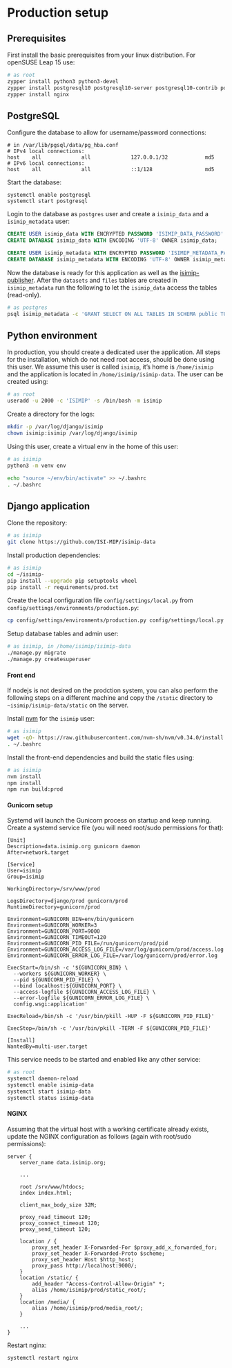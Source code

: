 Production setup
================

## Prerequisites

First install the basic prerequisites from your linux distribution. For openSUSE Leap 15 use:

```bash
# as root
zypper install python3 python3-devel
zypper install postgresql10 postgresql10-server postgresql10-contrib postgresql10-devel
zypper install nginx
```

## PostgreSQL

Configure the database to allow for username/password connections:

```
# in /var/lib/pgsql/data/pg_hba.conf
# IPv4 local connections:
host    all             all             127.0.0.1/32            md5
# IPv6 local connections:
host    all             all             ::1/128                 md5
```

Start the database:

```
systemctl enable postgresql
systemctl start postgresql
```

Login to the database as `postgres` user and create a `isimip_data` and a `isimip_metadata` user:

```sql
CREATE USER isimip_data WITH ENCRYPTED PASSWORD 'ISIMIP_DATA_PASSWORD' CREATEDB;
CREATE DATABASE isimip_data WITH ENCODING 'UTF-8' OWNER isimip_data;

CREATE USER isimip_metadata WITH ENCRYPTED PASSWORD 'ISIMIP_METADATA_PASSWORD' CREATEDB;
CREATE DATABASE isimip_metadata WITH ENCODING 'UTF-8' OWNER isimip_metadata;
```

Now the database is ready for this application as well as the [isimip-publisher](https://github.com/ISI-MIP/isimip-publisher). After the `datasets` and `files` tables are created in `isimip_metadata` run the following to let the `isimip_data` access the tables (read-only).

```bash
# as postgres
psql isimip_metadata -c 'GRANT SELECT ON ALL TABLES IN SCHEMA public TO isimip_data;'
```

## Python environment

In production, you should create a dedicated user the application. All steps for the installation, which do not need root access, should be done using this user. We assume this user is called `isimip`, it’s home is `/home/isimip` and the application is located in `/home/isimip/isimip-data`. The user can be created using:

```bash
# as root
useradd -u 2000 -c 'ISIMIP' -s /bin/bash -m isimip
```

Create a directory for the logs:

```bash
mkdir -p /var/log/django/isimip
chown isimip:isimip /var/log/django/isimip
```

Using this user, create a virtual env in the home of this user:

```bash
# as isimip
python3 -m venv env

echo "source ~/env/bin/activate" >> ~/.bashrc
. ~/.bashrc
```

## Django application

Clone the repository:

```bash
# as isimip
git clone https://github.com/ISI-MIP/isimip-data
```

Install production dependencies:

```bash
# as isimip
cd ~/isimip-
pip install --upgrade pip setuptools wheel
pip install -r requirements/prod.txt
```

Create the local configuration file `config/settings/local.py` from `config/settings/environments/production.py`:

```bash
cp config/settings/environments/production.py config/settings/local.py
```

Setup database tables and admin user:

```bash
# as isimip, in /home/isimip/isimip-data
./manage.py migrate
./manage.py createsuperuser
```

#### Front end

If nodejs is not desired on the prodction system, you can also perform the following steps on a different machine and copy the `/static` directory to `~isimip/isimip-data/static` on the server.

Install [nvm](https://github.com/nvm-sh/nvm) for the `isimip` user:

```bash
# as isimip
wget -qO- https://raw.githubusercontent.com/nvm-sh/nvm/v0.34.0/install.sh | bash
. ~/.bashrc
```

Install the front-end dependencies and build the static files using:

```bash
# as isimip
nvm install
npm install
npm run build:prod
```

#### Gunicorn setup

Systemd will launch the Gunicorn process on startup and keep running. Create a systemd service file (you will need root/sudo permissions for that):

```systemd
[Unit]
Description=data.isimip.org gunicorn daemon
After=network.target

[Service]
User=isimip
Group=isimip

WorkingDirectory=/srv/www/prod

LogsDirectory=django/prod gunicorn/prod
RuntimeDirectory=gunicorn/prod

Environment=GUNICORN_BIN=env/bin/gunicorn
Environment=GUNICORN_WORKER=3
Environment=GUNICORN_PORT=9000
Environment=GUNICORN_TIMEOUT=120
Environment=GUNICORN_PID_FILE=/run/gunicorn/prod/pid
Environment=GUNICORN_ACCESS_LOG_FILE=/var/log/gunicorn/prod/access.log
Environment=GUNICORN_ERROR_LOG_FILE=/var/log/gunicorn/prod/error.log

ExecStart=/bin/sh -c '${GUNICORN_BIN} \
  --workers ${GUNICORN_WORKER} \
  --pid ${GUNICORN_PID_FILE} \
  --bind localhost:${GUNICORN_PORT} \
  --access-logfile ${GUNICORN_ACCESS_LOG_FILE} \
  --error-logfile ${GUNICORN_ERROR_LOG_FILE} \
  config.wsgi:application'

ExecReload=/bin/sh -c '/usr/bin/pkill -HUP -F ${GUNICORN_PID_FILE}'

ExecStop=/bin/sh -c '/usr/bin/pkill -TERM -F ${GUNICORN_PID_FILE}'

[Install]
WantedBy=multi-user.target
```

This service needs to be started and enabled like any other service:

```bash
# as root
systemctl daemon-reload
systemctl enable isimip-data
systemctl start isimip-data
systemctl status isimip-data
```

#### NGINX

Assuming that the virtual host with a working certificate already exists, update the NGINX configuration as follows (again with root/sudo permissions):

```
server {
    server_name data.isimip.org;

    ...

    root /srv/www/htdocs;
    index index.html;

    client_max_body_size 32M;

    proxy_read_timeout 120;
    proxy_connect_timeout 120;
    proxy_send_timeout 120;

    location / {
        proxy_set_header X-Forwarded-For $proxy_add_x_forwarded_for;
        proxy_set_header X-Forwarded-Proto $scheme;
        proxy_set_header Host $http_host;
        proxy_pass http://localhost:9000/;
    }
    location /static/ {
        add_header "Access-Control-Allow-Origin" *;
        alias /home/isimip/prod/static_root/;
    }
    location /media/ {
        alias /home/isimip/prod/media_root/;
    }

    ...
}
```

Restart nginx:

```
systemctl restart nginx
```
